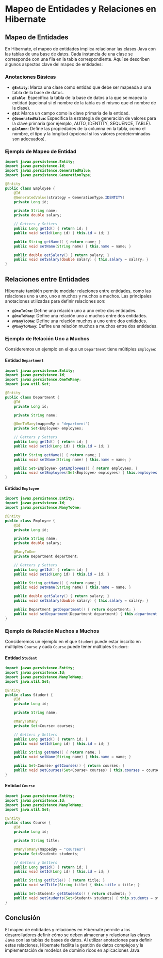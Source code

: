 # Mapeo de Entidades y Relaciones en Hibernate

## Mapeo de Entidades

En Hibernate, el mapeo de entidades implica relacionar las clases Java con las tablas de una base de datos. Cada instancia de una clase se corresponde con una fila en la tabla correspondiente. Aquí se describen algunos aspectos clave del mapeo de entidades:

### Anotaciones Básicas

- **`@Entity`**: Marca una clase como entidad que debe ser mapeada a una tabla de la base de datos.
- **`@Table`**: Especifica la tabla de la base de datos a la que se mapea la entidad (opcional si el nombre de la tabla es el mismo que el nombre de la clase).
- **`@Id`**: Marca un campo como la clave primaria de la entidad.
- **`@GeneratedValue`**: Especifica la estrategia de generación de valores para la clave primaria (por ejemplo, AUTO, IDENTITY, SEQUENCE, TABLE).
- **`@Column`**: Define las propiedades de la columna en la tabla, como el nombre, el tipo y la longitud (opcional si los valores predeterminados son adecuados).

### Ejemplo de Mapeo de Entidad

```java
import javax.persistence.Entity;
import javax.persistence.Id;
import javax.persistence.GeneratedValue;
import javax.persistence.GenerationType;

@Entity
public class Employee {
    @Id
    @GeneratedValue(strategy = GenerationType.IDENTITY)
    private Long id;

    private String name;
    private double salary;

    // Getters y Setters
    public Long getId() { return id; }
    public void setId(Long id) { this.id = id; }

    public String getName() { return name; }
    public void setName(String name) { this.name = name; }

    public double getSalary() { return salary; }
    public void setSalary(double salary) { this.salary = salary; }
}
```

## Relaciones entre Entidades

Hibernate también permite modelar relaciones entre entidades, como las relaciones uno a uno, uno a muchos y muchos a muchos. Las principales anotaciones utilizadas para definir relaciones son:

- **`@OneToOne`**: Define una relación uno a uno entre dos entidades.
- **`@OneToMany`**: Define una relación uno a muchos entre dos entidades.
- **`@ManyToOne`**: Define una relación muchos a uno entre dos entidades.
- **`@ManyToMany`**: Define una relación muchos a muchos entre dos entidades.

### Ejemplo de Relación Uno a Muchos

Consideremos un ejemplo en el que un `Department` tiene múltiples `Employee`:

#### Entidad `Department`

```java
import javax.persistence.Entity;
import javax.persistence.Id;
import javax.persistence.OneToMany;
import java.util.Set;

@Entity
public class Department {
    @Id
    private Long id;

    private String name;

    @OneToMany(mappedBy = "department")
    private Set<Employee> employees;

    // Getters y Setters
    public Long getId() { return id; }
    public void setId(Long id) { this.id = id; }

    public String getName() { return name; }
    public void setName(String name) { this.name = name; }

    public Set<Employee> getEmployees() { return employees; }
    public void setEmployees(Set<Employee> employees) { this.employees = employees; }
}
```

#### Entidad `Employee`

```java
import javax.persistence.Entity;
import javax.persistence.Id;
import javax.persistence.ManyToOne;

@Entity
public class Employee {
    @Id
    private Long id;

    private String name;
    private double salary;

    @ManyToOne
    private Department department;

    // Getters y Setters
    public Long getId() { return id; }
    public void setId(Long id) { this.id = id; }

    public String getName() { return name; }
    public void setName(String name) { this.name = name; }

    public double getSalary() { return salary; }
    public void setSalary(double salary) { this.salary = salary; }

    public Department getDepartment() { return department; }
    public void setDepartment(Department department) { this.department = department; }
}
```

### Ejemplo de Relación Muchos a Muchos

Consideremos un ejemplo en el que `Student` puede estar inscrito en múltiples `Course` y cada `Course` puede tener múltiples `Student`:

#### Entidad `Student`

```java
import javax.persistence.Entity;
import javax.persistence.Id;
import javax.persistence.ManyToMany;
import java.util.Set;

@Entity
public class Student {
    @Id
    private Long id;

    private String name;

    @ManyToMany
    private Set<Course> courses;

    // Getters y Setters
    public Long getId() { return id; }
    public void setId(Long id) { this.id = id; }

    public String getName() { return name; }
    public void setName(String name) { this.name = name; }

    public Set<Course> getCourses() { return courses; }
    public void setCourses(Set<Course> courses) { this.courses = courses; }
}
```

#### Entidad `Course`

```java
import javax.persistence.Entity;
import javax.persistence.Id;
import javax.persistence.ManyToMany;
import java.util.Set;

@Entity
public class Course {
    @Id
    private Long id;

    private String title;

    @ManyToMany(mappedBy = "courses")
    private Set<Student> students;

    // Getters y Setters
    public Long getId() { return id; }
    public void setId(Long id) { this.id = id; }

    public String getTitle() { return title; }
    public void setTitle(String title) { this.title = title; }

    public Set<Student> getStudents() { return students; }
    public void setStudents(Set<Student> students) { this.students = students; }
}
```

## Conclusión

El mapeo de entidades y relaciones en Hibernate permite a los desarrolladores definir cómo se deben almacenar y relacionar las clases Java con las tablas de bases de datos. Al utilizar anotaciones para definir estas relaciones, Hibernate facilita la gestión de datos complejos y la implementación de modelos de dominio ricos en aplicaciones Java.
